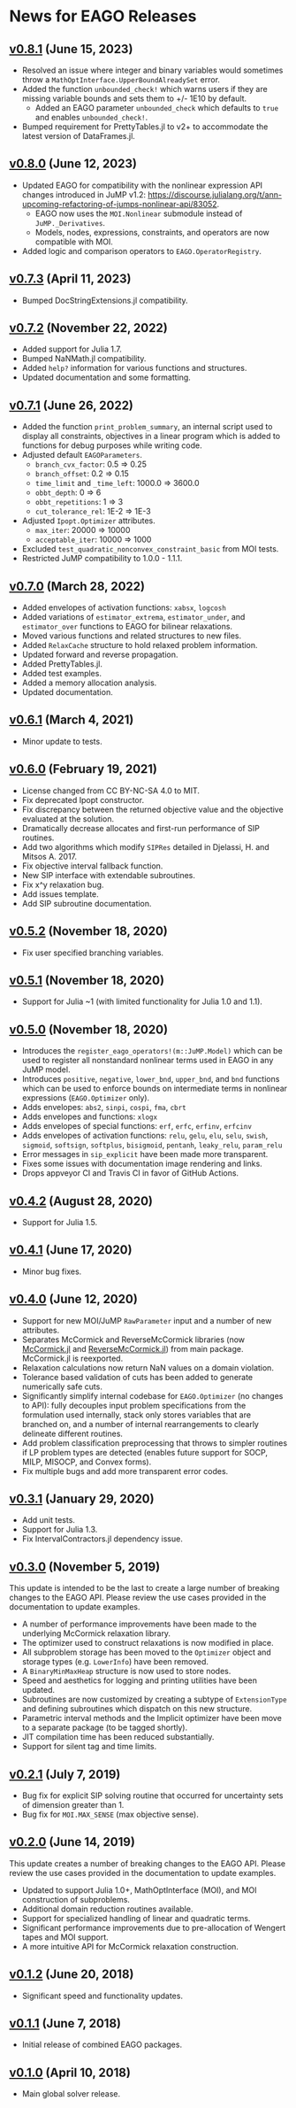 # News for EAGO Releases

## [v0.8.1](https://github.com/PSORLab/EAGO.jl/releases/tag/v0.8.1) (June 15, 2023)

- Resolved an issue where integer and binary variables would sometimes throw a `MathOptInterface.UpperBoundAlreadySet` error.
- Added the function `unbounded_check!` which warns users if they are missing variable bounds and sets them to +/- 1E10 by default.
  - Added an EAGO parameter `unbounded_check` which defaults to `true` and enables `unbounded_check!`.
- Bumped requirement for PrettyTables.jl to v2+ to accommodate the latest version of DataFrames.jl.

## [v0.8.0](https://github.com/PSORLab/EAGO.jl/releases/tag/v0.8.0) (June 12, 2023)

- Updated EAGO for compatibility with the nonlinear expression API changes introduced in JuMP v1.2: https://discourse.julialang.org/t/ann-upcoming-refactoring-of-jumps-nonlinear-api/83052.
  - EAGO now uses the `MOI.Nonlinear` submodule instead of `JuMP._Derivatives`.
  - Models, nodes, expressions, constraints, and operators are now compatible with MOI.
- Added logic and comparison operators to `EAGO.OperatorRegistry`.

## [v0.7.3](https://github.com/PSORLab/EAGO.jl/releases/tag/v0.7.3) (April 11, 2023)

- Bumped DocStringExtensions.jl compatibility.

## [v0.7.2](https://github.com/PSORLab/EAGO.jl/releases/tag/v0.7.2) (November 22, 2022)

- Added support for Julia 1.7.
- Bumped NaNMath.jl compatibility.
- Added `help?` information for various functions and structures.
- Updated documentation and some formatting.

## [v0.7.1](https://github.com/PSORLab/EAGO.jl/releases/tag/v0.7.1) (June 26, 2022)

- Added the function `print_problem_summary`, an internal script used to display all constraints, objectives in a linear program which is added to functions for debug purposes while writing code.
- Adjusted default `EAGOParameters`.
  - `branch_cvx_factor`: 0.5 => 0.25
  - `branch_offset`: 0.2 => 0.15
  - `time_limit` and `_time_left`: 1000.0 => 3600.0
  - `obbt_depth`: 0 => 6
  - `obbt_repetitions`: 1 => 3
  - `cut_tolerance_rel`: 1E-2 => 1E-3
- Adjusted `Ipopt.Optimizer` attributes.
  - `max_iter`: 20000 => 10000
  - `acceptable_iter`: 10000 => 1000
- Excluded `test_quadratic_nonconvex_constraint_basic` from MOI tests.
- Restricted JuMP compatibility to 1.0.0 - 1.1.1.

## [v0.7.0](https://github.com/PSORLab/EAGO.jl/releases/tag/v0.7.0) (March 28, 2022)

- Added envelopes of activation functions: `xabsx`, `logcosh`
- Added variations of `estimator_extrema`, `estimator_under`, and `estimator_over` functions to EAGO for bilinear relaxations.
- Moved various functions and related structures to new files.
- Added `RelaxCache` structure to hold relaxed problem information.
- Updated forward and reverse propagation.
- Added PrettyTables.jl.
- Added test examples.
- Added a memory allocation analysis.
- Updated documentation.

## [v0.6.1](https://github.com/PSORLab/EAGO.jl/releases/tag/v0.6.1) (March 4, 2021)

- Minor update to tests.

## [v0.6.0](https://github.com/PSORLab/EAGO.jl/releases/tag/v0.6.0) (February 19, 2021)

- License changed from CC BY-NC-SA 4.0 to MIT.
- Fix deprecated Ipopt constructor.
- Fix discrepancy between the returned objective value and the objective evaluated at the solution.
- Dramatically decrease allocates and first-run performance of SIP routines.
- Add two algorithms which modify `SIPRes` detailed in Djelassi, H. and Mitsos A. 2017.
- Fix objective interval fallback function.
- New SIP interface with extendable subroutines.
- Fix x^y relaxation bug.
- Add issues template.
- Add SIP subroutine documentation.

## [v0.5.2](https://github.com/PSORLab/EAGO.jl/commit/bc59c5a8a5e26960c159e06e7b26e2e5c2472956) (November 18, 2020)

- Fix user specified branching variables.

## [v0.5.1](https://github.com/PSORLab/EAGO.jl/releases/tag/v0.5.1) (November 18, 2020)

- Support for Julia ~1 (with limited functionality for Julia 1.0 and 1.1).

## [v0.5.0](https://github.com/PSORLab/EAGO.jl/releases/tag/v0.5.0) (November 18, 2020)

- Introduces the `register_eago_operators!(m::JuMP.Model)` which can be used to register all nonstandard nonlinear terms used in EAGO in any JuMP model.
- Introduces `positive`, `negative`, `lower_bnd`, `upper_bnd`, and `bnd` functions which can be used to enforce bounds on intermediate terms in nonlinear expressions (`EAGO.Optimizer` only).
- Adds envelopes: `abs2`, `sinpi`, `cospi`, `fma`, `cbrt`
- Adds envelopes and functions: `xlogx`
- Adds envelopes of special functions: `erf`, `erfc`, `erfinv`, `erfcinv`
- Adds envelopes of activation functions: `relu`, `gelu`, `elu`, `selu`, `swish`, `sigmoid`, `softsign`, `softplus`, `bisigmoid`, `pentanh`, `leaky_relu`, `param_relu`
- Error messages in `sip_explicit` have been made more transparent.
- Fixes some issues with documentation image rendering and links.
- Drops appveyor CI and Travis CI in favor of GitHub Actions.

## [v0.4.2](https://github.com/PSORLab/EAGO.jl/releases/tag/v0.4.2) (August 28, 2020)

- Support for Julia 1.5.
  
## [v0.4.1](https://github.com/PSORLab/EAGO.jl/commit/9c1bcf024a19840a0ac49c8c6da13619a5f3845f#comments) (June 17, 2020)

- Minor bug fixes.

## [v0.4.0](https://github.com/PSORLab/EAGO.jl/releases/tag/v0.4.0) (June 12, 2020)

- Support for new MOI/JuMP `RawParameter` input and a number of new attributes.
- Separates McCormick and ReverseMcCormick libraries (now [McCormick.jl](https://github.com/PSORLab/McCormick.jl) and [ReverseMcCormick.jl](https://github.com/PSORLab/ReverseMcCormick.jl)) from main package. McCormick.jl is reexported.
- Relaxation calculations now return NaN values on a domain violation.
- Tolerance based validation of cuts has been added to generate numerically safe cuts.
- Significantly simplify internal codebase for `EAGO.Optimizer` (no changes to API): fully decouples input problem specifications from the formulation used internally, stack only stores variables that are branched on, and a number of internal rearrangements to clearly delineate different routines.
- Add problem classification preprocessing that throws to simpler routines if LP problem types are detected (enables future support for SOCP, MILP, MISOCP, and Convex forms).
- Fix multiple bugs and add more transparent error codes.

## [v0.3.1](https://github.com/PSORLab/EAGO.jl/releases/tag/v0.3.1) (January 29, 2020)

- Add unit tests.
- Support for Julia 1.3.
- Fix IntervalContractors.jl dependency issue.

## [v0.3.0](https://github.com/PSORLab/EAGO.jl/releases/tag/v0.3.0) (November 5, 2019)

This update is intended to be the last to create a large number of breaking changes to the EAGO API. Please review the use cases provided in the documentation to update examples.
- A number of performance improvements have been made to the underlying McCormick relaxation library.
- The optimizer used to construct relaxations is now modified in place.
- All subproblem storage has been moved to the `Optimizer` object and storage types (e.g. `LowerInfo`) have been removed.
- A `BinaryMinMaxHeap` structure is now used to store nodes.
- Speed and aesthetics for logging and printing utilities have been updated.
- Subroutines are now customized by creating a subtype of `ExtensionType` and defining subroutines which dispatch on this new structure.
- Parametric interval methods and the Implicit optimizer have been move to a separate package (to be tagged shortly).
- JIT compilation time has been reduced substantially.
- Support for silent tag and time limits.

## [v0.2.1](https://github.com/PSORLab/EAGO.jl/releases/tag/v0.2.1) (July 7, 2019)

- Bug fix for explicit SIP solving routine that occurred for uncertainty sets of dimension greater than 1.
- Bug fix for `MOI.MAX_SENSE` (max objective sense).

## [v0.2.0](https://github.com/PSORLab/EAGO.jl/releases/tag/v0.2.0) (June 14, 2019)

This update creates a number of breaking changes to the EAGO API. Please review the use cases provided in the documentation to update examples.
- Updated to support Julia 1.0+, MathOptInterface (MOI), and MOI construction of subproblems.
- Additional domain reduction routines available.
- Support for specialized handling of linear and quadratic terms.
- Significant performance improvements due to pre-allocation of Wengert tapes and MOI support.
- A more intuitive API for McCormick relaxation construction.

## [v0.1.2](https://github.com/PSORLab/EAGO.jl/releases/tag/v0.1.2) (June 20, 2018)

- Significant speed and functionality updates.

## [v0.1.1](https://github.com/PSORLab/EAGO.jl/releases/tag/v0.1.1) (June 7, 2018)

- Initial release of combined EAGO packages.

## [v0.1.0](https://github.com/PSORLab/EAGO.jl/releases/tag/v0.1.0) (April 10, 2018)

- Main global solver release.
